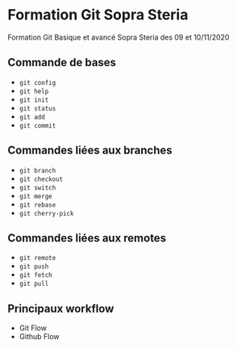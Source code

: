# Formation Git Sopra Steria

Formation Git Basique et avancé Sopra Steria des 09 et 10/11/2020

## Commande de bases

- `git config`
- `git help`
- `git init`
- `git status`
- `git add`
- `git commit`

## Commandes liées aux branches

- `git branch`
- `git checkout`
- `git switch`
- `git merge`
- `git rebase`
- `git cherry-pick`

## Commandes liées aux remotes

- `git remote`
- `git push`
- `git fetch`
- `git pull`

## Principaux workflow

- Git Flow
- Github Flow

